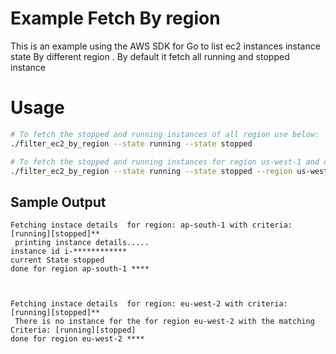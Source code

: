 
# Example  Fetch By region

This is an example using the AWS SDK for Go to list ec2 instances instance state By different region . By default it fetch all running and stopped instance 


# Usage


```sh
# To fetch the stopped and running instances of all region use below:
./filter_ec2_by_region --state running --state stopped

# To fetch the stopped and running instances for region us-west-1 and eu-west-1 use below:
./filter_ec2_by_region --state running --state stopped --region us-west-1 --region=eu-west-1
```

## Sample Output

```
Fetching instace details  for region: ap-south-1 with criteria:  [running][stopped]**
 printing instance details.....
instance id i-************
current State stopped
done for region ap-south-1 ****



Fetching instace details  for region: eu-west-2 with criteria:  [running][stopped]**
 There is no instance for the for region eu-west-2 with the matching Criteria: [running][stopped]
done for region eu-west-2 ****
```

